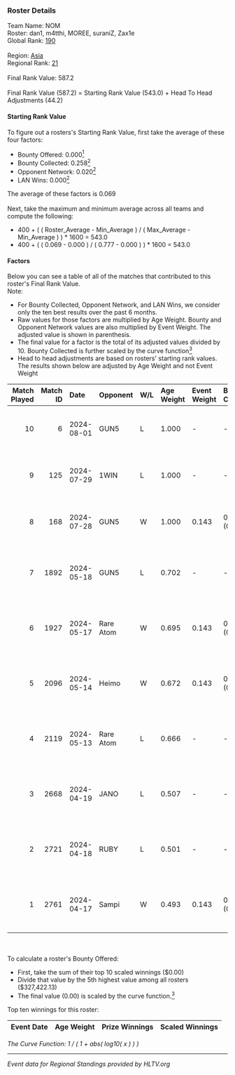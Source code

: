 ### Roster Details<br />
Team Name: NOM<br />
Roster: dan1, m4tthi, MOREE, suraniZ, Zax1e<br />
Global Rank: [190](../standings_global.md)<br />
<br />
Region: [Asia]( ../standings_asia.md)<br />
Regional Rank: [21]( ../standings_asia.md)<br />
<br />
Final Rank Value:  587.2<br />
<br />
Final Rank Value (587.2) = Starting Rank Value (543.0) + Head To Head Adjustments (44.2)<br />

#### Starting Rank Value<br />
To figure out a rosters's Starting Rank Value, first take the average of these four factors:<br />
- Bounty Offered: 0.000[<sup>1</sup>](#table2)
- Bounty Collected: 0.258[<sup>2</sup>](#table1)
- Opponent Network: 0.020[<sup>2</sup>](#table1)
- LAN Wins: 0.000[<sup>2</sup>](#table1)

The average of these factors is 0.069<br />
<br />
Next, take the maximum and minimum average across all teams and compute the following:<br />
- 400 + ( ( Roster_Average - Min_Average ) / ( Max_Average - Min_Average ) ) * 1600 = 543.0
- 400 + ( ( 0.069 - 0.000 ) / ( 0.777 - 0.000 ) ) * 1600 = 543.0


#### Factors<br />
Below you can see a table of all of the matches that contributed to this roster's Final Rank Value.<br />
Note:<br />

- For Bounty Collected, Opponent Network, and LAN Wins, we consider only the ten best results over the past 6 months.
- Raw values for those factors are multiplied by Age Weight. Bounty and Opponent Network values are also multiplied by Event Weight. The adjusted value is shown in parenthesis.
- The final value for a factor is the total of its adjusted values divided by 10. Bounty Collected is further scaled by the curve function[<sup>3</sup>](#curveFunction)
- Head to head adjustments are based on rosters' starting rank values. The results shown below are adjusted by Age Weight and not Event Weight
<span id="table1"></span><br />


| Match Played | Match ID | Date       | Opponent  | W/L | Age Weight | Event Weight | Bounty Collected | Opponent Network | LAN Wins  | H2H Adj. | Roster                               |
| -: | -: | :- | :- | :- | :- | :- | :- | :- | :- | -: | :- |
|           10 |        6 | 2024-08-01 | GUN5      | L   | 1.000      | -            | -                | -                | -         |    -5.61 | dan1, m4tthi, MOREE, suraniZ, Zax1e  |
|            9 |      125 | 2024-07-29 | 1WIN      | L   | 1.000      | -            | -                | -                | -         |    -3.11 | dan1, m4tthi, MOREE, suraniZ, Zax1e  |
|            8 |      168 | 2024-07-28 | GUN5      | W   | 1.000      | 0.143        | 0.074 (0.011)    | 0.555 (0.079)    | 0 (0.000) |    26.27 | dan1, m4tthi, MOREE, suraniZ, Zax1e  |
|            7 |     1892 | 2024-05-18 | GUN5      | L   | 0.702      | -            | -                | -                | -         |    -2.24 | dan1, hotd0g , m4tthi, meztal, MOREE |
|            6 |     1927 | 2024-05-17 | Rare Atom | W   | 0.695      | 0.143        | 0.000 (0.000)    | 0.436 (0.043)    | 0 (0.000) |    13.83 | dan1, hotd0g , m4tthi, meztal, MOREE |
|            5 |     2096 | 2024-05-14 | Heimo     | W   | 0.672      | 0.143        | 0.006 (0.001)    | 0.086 (0.008)    | 0 (0.000) |    14.79 | dan1, hotd0g , m4tthi, meztal, MOREE |
|            4 |     2119 | 2024-05-13 | Rare Atom | L   | 0.666      | -            | -                | -                | -         |    -7.13 | dan1, hotd0g , m4tthi, meztal, MOREE |
|            3 |     2668 | 2024-04-19 | JANO      | L   | 0.507      | -            | -                | -                | -         |    -4.88 | dan1, hotd0g , m4tthi, meztal, MOREE |
|            2 |     2721 | 2024-04-18 | RUBY      | L   | 0.501      | -            | -                | -                | -         |    -1.59 | dan1, hotd0g , m4tthi, meztal, MOREE |
|            1 |     2761 | 2024-04-17 | Sampi     | W   | 0.493      | 0.143        | 0.028 (0.002)    | 1.000 (0.070)    | 0 (0.000) |    13.89 | dan1, hotd0g , m4tthi, meztal, MOREE |

<br />
<span id="table2"></span><br />
To calculate a roster's Bounty Offered:<br />

- First, take the sum of their top 10 scaled winnings ($0.00)
- Divide that value by the 5th highest value among all rosters ($327,422.13)
- The final value (0.00) is scaled by the curve function.[<sup>3</sup>](#curveFunction)

Top ten winnings for this roster:<br />

| Event Date | Age Weight | Prize Winnings | Scaled Winnings |
| :- | -: | :- | :- |


<span id="curveFunction"></span>_The Curve Function: 1 / ( 1 + abs( log10( x ) ) )_<br />

---
_Event data for Regional Standings provided by HLTV.org_<br />
